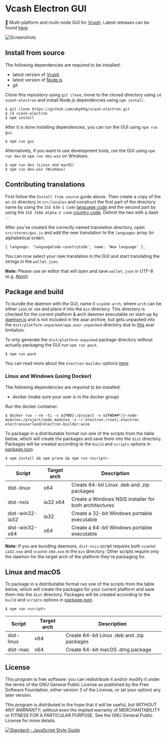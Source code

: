 # Vcash Electron GUI
:honeybee: Multi-platform and multi-node GUI for [Vcash](https://vcash.info/).
Latest releases can be found [here](https://github.com/whphhg/vcash-electron/releases).

![Screenshots](http://i.imgur.com/i3Dxol0.gif)

## Install from source
The following dependencies are required to be installed:
* latest version of [Vcash](https://vcash.info/wallets.php)
* latest version of [Node.js](https://nodejs.org/en/download/current/)
* git

Clone this repository using `git clone`, move to the cloned directory
using `cd vcash-electron` and install Node.js dependencies using `npm install`.

    $ git clone https://github.com/whphhg/vcash-electron.git
    $ cd vcash-electron
    $ npm install

After it is done installing dependencies, you can run the GUI
using `npm run gui`.

    $ npm run gui

Alternatively, if you want to use development tools, run the GUI
using `npm run dev` or `npm run dev-win` on Windows.

    $ npm run dev (Linux and macOS)
    $ npm run dev-win (Windows)

## Contributing translations
First follow the `Install from source` guide above. Then create a copy of the
`en-US` directory in `src/locales` and construct the first part of the directory
name by using the `ISO 639-1 Code`
[language code](https://en.wikipedia.org/wiki/List_of_ISO_639-1_codes)
and the second part by using the `ISO 3166 Alpha-2 code`
[country code](https://en.wikipedia.org/wiki/ISO_3166-1#Current_codes). Delimit
the two with a dash `-`.

After you've created the correctly named translation directory, open
`src/stores/gui.js` and add the new translation to the `languages` array (in
alphabetical order).

    { language: 'languageCode-countryCode', name: 'New language' },

You can now select your new translation in the GUI and start translating the
strings in the `wallet.json`.

**Note:** Please use an editor that will open and save `wallet.json` in UTF-8
(e.g. [Atom](https://atom.io/)).

## Package and build
To bundle the daemon with the GUI, name it `vcashd-arch`, where `arch` can
be either `ia32` or `x64` and place it into the `bin` directory. This directory
is checked for the current platform & arch daemon executable on start-up by
[daemon.js](https://github.com/whphhg/vcash-electron/blob/master/src/daemon.js)
and is not included in the asar archive, but gets unpacked into
the `dist/platform-unpacked/app.asar.unpacked` directory due to
[this](https://electron.atom.io/docs/tutorial/application-packaging/#executing-binaries-inside-asar-archive)
asar limitation.

To only generate the `dist/platform-unpacked` package directory without
actually packaging the GUI run `npm run pack`.

    $ npm run pack

You can read more about the `electron-builder` options
[here](https://github.com/electron-userland/electron-builder/wiki/Options).

### Linux and Windows (using Docker)
The following dependencies are required to be installed:
* docker (make sure your user is in the docker group)

Run the docker container.

    $ docker run --rm -ti -v ${PWD}:/project -v ${PWD##*/}-node-modules:/project/node_modules -v ~/.electron:/root/.electron electronuserland/electron-builder:wine

To package in a distributable format run one of the scripts from the table
below, which will create the packages and save them into the `dist` directory.
Packages will be created according to the `build` and `scripts` options in
[package.json](https://github.com/whphhg/vcash-electron/blob/master/package.json#L11-L33).

    $ npm install && npm prune && npm run <script>

Script | Target arch | Description
------ | ------ | ------
dist-linux | x64 | Create 64-bit Linux .deb and .zip packages
dist-nsis | ia32 x64 | Create a Windows NSIS installer for both architectures
dist-win32-ia32 | ia32 | Create a 32-bit Windows portable executable
dist-win32-x64 | x64 | Create a 64-bit Windows portable executable

**Note:** If you are bundling daemons, `dist-nsis` script requires both
`vcashd-ia32.exe` and `vcashd-x64.exe` in the `bin` directory. Other scripts
require only the daemon for the target arch of the platform they're packaging for.

## Linux and macOS
To package in a distributable format run one of the scripts from the table
below, which will create the packages for your current platform and save
them into the `dist` directory. Packages will be created according to the
`build` and `scripts` options in
[package.json](https://github.com/whphhg/vcash-electron/blob/master/package.json#L11-L33).

    $ npm run <script>

Script | Target arch | Description
------ | ------ | ------
dist-linux | x64 | Create 64-bit Linux .deb and .zip packages
dist-mac | x64 | Create 64-bit macOS .dmg package

## License
This program is free software: you can redistribute it and/or modify
it under the terms of the GNU General Public License as published by
the Free Software Foundation, either version 3 of the License, or
(at your option) any later version.

This program is distributed in the hope that it will be useful,
but WITHOUT ANY WARRANTY; without even the implied warranty of
MERCHANTABILITY or FITNESS FOR A PARTICULAR PURPOSE.  See the
GNU General Public License for more details.

[![Standard - JavaScript Style Guide](https://cdn.rawgit.com/feross/standard/master/badge.svg)](https://github.com/feross/standard)
